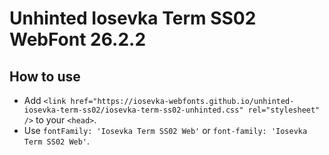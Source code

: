 # Unhinted Iosevka Term SS02 WebFont 26.2.2

## How to use

- Add `<link href="https://iosevka-webfonts.github.io/unhinted-iosevka-term-ss02/iosevka-term-ss02-unhinted.css" rel="stylesheet" />` to your `<head>`.
- Use `fontFamily: 'Iosevka Term SS02 Web'` or `font-family: 'Iosevka Term SS02 Web'`.
